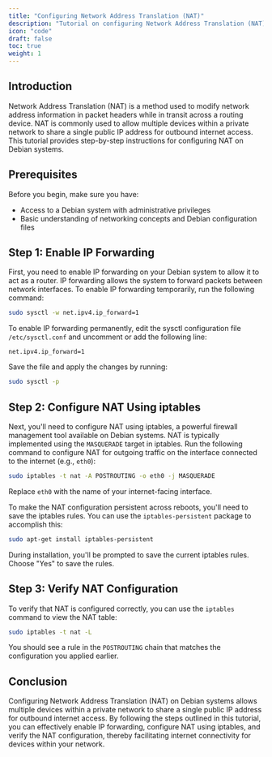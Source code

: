 ```yaml
---
title: "Configuring Network Address Translation (NAT)"
description: "Tutorial on configuring Network Address Translation (NAT) on Debian systems to allow multiple devices to share a single public IP address."
icon: "code"
draft: false
toc: true
weight: 1
---
```


## Introduction

Network Address Translation (NAT) is a method used to modify network address information in packet headers while in transit across a routing device. NAT is commonly used to allow multiple devices within a private network to share a single public IP address for outbound internet access. This tutorial provides step-by-step instructions for configuring NAT on Debian systems.

## Prerequisites

Before you begin, make sure you have:

- Access to a Debian system with administrative privileges
- Basic understanding of networking concepts and Debian configuration files

## Step 1: Enable IP Forwarding

First, you need to enable IP forwarding on your Debian system to allow it to act as a router. IP forwarding allows the system to forward packets between network interfaces. To enable IP forwarding temporarily, run the following command:

```bash
sudo sysctl -w net.ipv4.ip_forward=1
```

To enable IP forwarding permanently, edit the sysctl configuration file `/etc/sysctl.conf` and uncomment or add the following line:

```
net.ipv4.ip_forward=1
```

Save the file and apply the changes by running:

```bash
sudo sysctl -p
```

## Step 2: Configure NAT Using iptables

Next, you'll need to configure NAT using iptables, a powerful firewall management tool available on Debian systems. NAT is typically implemented using the `MASQUERADE` target in iptables. Run the following command to configure NAT for outgoing traffic on the interface connected to the internet (e.g., `eth0`):

```bash
sudo iptables -t nat -A POSTROUTING -o eth0 -j MASQUERADE
```

Replace `eth0` with the name of your internet-facing interface.

To make the NAT configuration persistent across reboots, you'll need to save the iptables rules. You can use the `iptables-persistent` package to accomplish this:

```bash
sudo apt-get install iptables-persistent
```

During installation, you'll be prompted to save the current iptables rules. Choose "Yes" to save the rules.

## Step 3: Verify NAT Configuration

To verify that NAT is configured correctly, you can use the `iptables` command to view the NAT table:

```bash
sudo iptables -t nat -L
```

You should see a rule in the `POSTROUTING` chain that matches the configuration you applied earlier.

## Conclusion

Configuring Network Address Translation (NAT) on Debian systems allows multiple devices within a private network to share a single public IP address for outbound internet access. By following the steps outlined in this tutorial, you can effectively enable IP forwarding, configure NAT using iptables, and verify the NAT configuration, thereby facilitating internet connectivity for devices within your network.
